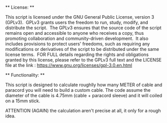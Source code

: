 ** License: **

This script is licensed under the GNU General Public License, version 3 (GPLv3). 
GPLv3 grants users the freedom to run, study, modify, and distribute the script. 
The GPLv3 ensures that the source code of the script remains open and accessible to anyone who receives a copy, thus promoting collaboration and community-driven development. 
It also includes provisions to protect users' freedoms, such as requiring any modifications or derivatives of the script to be distributed under the same license terms. 
FOR FULL details regarding the rights and obligations granted by this license, please refer to the GPLv3 full text and the LICENSE file at the link : https://www.gnu.org/licenses/gpl-3.0.en.html

** Functionality: **

This script is designed to calculate roughlly how many METER of cable and paracord you will need to build a custom cable.
The code assume the diameter of the cable is 4.75mm (cable + paracord sleeve) and it will coiled on a 15mm stick.

ATTENTION (AGAIN) the calculation aren't precise at all, it only for a rough idea. 
